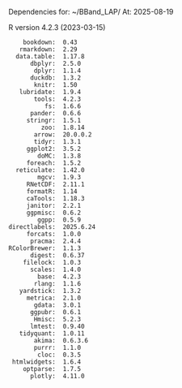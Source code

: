 
Dependencies for: ~/BBand_LAP/ 
At: 2025-08-19 

 R version 4.2.3 (2023-03-15) 

        bookdown:  0.43    
       rmarkdown:  2.29    
      data.table:  1.17.8  
          dbplyr:  2.5.0   
           dplyr:  1.1.4   
          duckdb:  1.3.2   
           knitr:  1.50    
       lubridate:  1.9.4   
           tools:  4.2.3   
              fs:  1.6.6   
          pander:  0.6.6   
         stringr:  1.5.1   
             zoo:  1.8.14  
           arrow:  20.0.0.2
           tidyr:  1.3.1   
         ggplot2:  3.5.2   
            doMC:  1.3.8   
         foreach:  1.5.2   
      reticulate:  1.42.0  
            mgcv:  1.9.3   
         RNetCDF:  2.11.1  
         formatR:  1.14    
         caTools:  1.18.3  
         janitor:  2.2.1   
         ggpmisc:  0.6.2   
            ggpp:  0.5.9   
    directlabels:  2025.6.24
         forcats:  1.0.0   
          pracma:  2.4.4   
    RColorBrewer:  1.1.3   
          digest:  0.6.37  
        filelock:  1.0.3   
          scales:  1.4.0   
            base:  4.2.3   
           rlang:  1.1.6   
       yardstick:  1.3.2   
         metrica:  2.1.0   
           gdata:  3.0.1   
          ggpubr:  0.6.1   
           Hmisc:  5.2.3   
          lmtest:  0.9.40  
       tidyquant:  1.0.11  
           akima:  0.6.3.6 
           purrr:  1.1.0   
            cloc:  0.3.5   
     htmlwidgets:  1.6.4   
        optparse:  1.7.5   
          plotly:  4.11.0  
